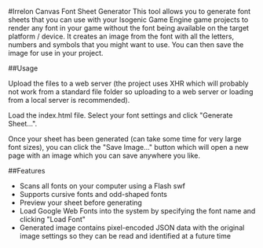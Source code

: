 #Irrelon Canvas Font Sheet Generator
This tool allows you to generate font sheets that you can use with your Isogenic Game Engine game
projects to render any font in your game without the font being available on the target platform / device.
It creates an image from the font with all the letters, numbers and symbols that you might want to use.
You can then save the image for use in your project.

##Usage

Upload the files to a web server (the project uses XHR which will probably not work from a standard file folder
so uploading to a web server or loading from a local server is recommended).

Load the index.html file. Select your font settings and click "Generate Sheet...".

Once your sheet has been generated (can take some time for very large font sizes), you can click the
"Save Image..." button which will open a new page with an image which you can save anywhere you like.

##Features

* Scans all fonts on your computer using a Flash swf
* Supports cursive fonts and odd-shaped fonts
* Preview your sheet before generating
* Load Google Web Fonts into the system by specifying the font name and clicking "Load Font"
* Generated image contains pixel-encoded JSON data with the original image settings so they can be read and identified at a future time